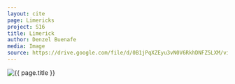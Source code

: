 ```yaml
---
layout: cite
page: Limericks
project: S16
title: Limerick
author: Denzel Buenafe
media: Image
source: https://drive.google.com/file/d/0B1jPqXZEyu3vN0V6RkhDNFZ5LXM/view?usp=sharing
---
```

![{{ page.title }}](/projects/S16/misc/limerick/Limerick.png)
